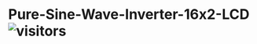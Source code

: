 # Pure-Sine-Wave-Inverter-16x2-LCD   ![visitors](https://visitor-badge.glitch.me/badge?page_id=embeddedalpha.Pure-Sine-Wave-Inverter-16x2-LCD)

